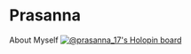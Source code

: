 # Prasanna
About Myself
[![@prasanna_17's Holopin board](https://holopin.me/prasanna_17)](https://holopin.io/@prasanna_17)
